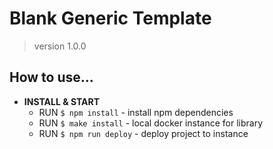 # Blank Generic Template

> version 1.0.0

## How to use...

- **INSTALL & START**
  - RUN `$ npm install` - install npm dependencies
  - RUN `$ make install` - local docker instance for library
  - RUN `$ npm run deploy` - deploy project to instance
